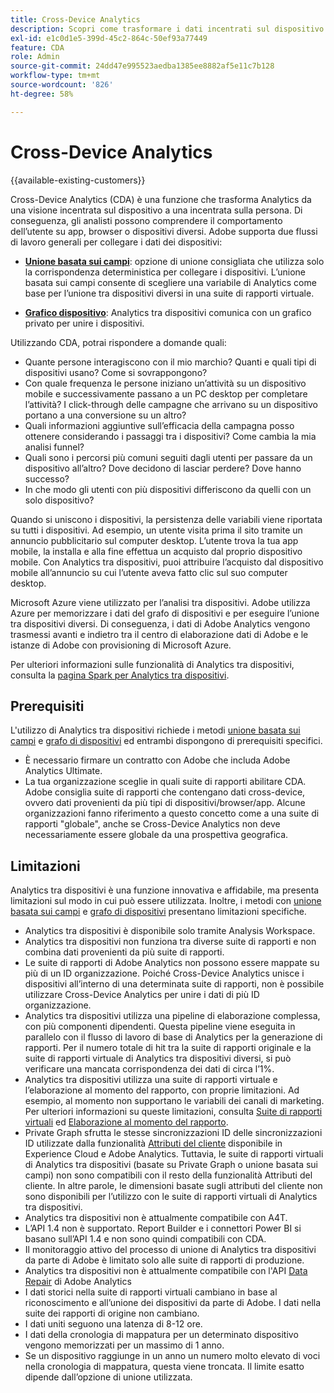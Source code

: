 ```yaml
---
title: Cross-Device Analytics
description: Scopri come trasformare i dati incentrati sul dispositivo in incentrati sulla persona unendo i dati del dispositivo.
exl-id: e1c0d1e5-399d-45c2-864c-50ef93a77449
feature: CDA
role: Admin
source-git-commit: 24dd47e995523aedba1385ee8882af5e11c7b128
workflow-type: tm+mt
source-wordcount: '826'
ht-degree: 58%

---
```


# Cross-Device Analytics

{{available-existing-customers}}

Cross-Device Analytics (CDA) è una funzione che trasforma Analytics da una visione incentrata sul dispositivo a una incentrata sulla persona. Di conseguenza, gli analisti possono comprendere il comportamento dell’utente su app, browser o dispositivi diversi. Adobe supporta due flussi di lavoro generali per collegare i dati dei dispositivi:

* [**Unione basata sui campi**](field-based-stitching.md): opzione di unione consigliata che utilizza solo la corrispondenza deterministica per collegare i dispositivi.
L’unione basata sui campi consente di scegliere una variabile di Analytics come base per l’unione tra dispositivi diversi in una suite di rapporti virtuale.

* [**Grafico dispositivo**](device-graph.md): Analytics tra dispositivi comunica con un grafico privato per unire i dispositivi.

Utilizzando CDA, potrai rispondere a domande quali:

* Quante persone interagiscono con il mio marchio? Quanti e quali tipi di dispositivi usano? Come si sovrappongono?
* Con quale frequenza le persone iniziano un’attività su un dispositivo mobile e successivamente passano a un PC desktop per completare l’attività? I click-through delle campagne che arrivano su un dispositivo portano a una conversione su un altro?
* Quali informazioni aggiuntive sull’efficacia della campagna posso ottenere considerando i passaggi tra i dispositivi? Come cambia la mia analisi funnel?
* Quali sono i percorsi più comuni seguiti dagli utenti per passare da un dispositivo all’altro? Dove decidono di lasciar perdere? Dove hanno successo?
* In che modo gli utenti con più dispositivi differiscono da quelli con un solo dispositivo?

Quando si uniscono i dispositivi, la persistenza delle variabili viene riportata su tutti i dispositivi. Ad esempio, un utente visita prima il sito tramite un annuncio pubblicitario sul computer desktop. L’utente trova la tua app mobile, la installa e alla fine effettua un acquisto dal proprio dispositivo mobile. Con Analytics tra dispositivi, puoi attribuire l’acquisto dal dispositivo mobile all’annuncio su cui l’utente aveva fatto clic sul suo computer desktop.

Microsoft Azure viene utilizzato per l’analisi tra dispositivi. Adobe utilizza Azure per memorizzare i dati del grafo di dispositivi e per eseguire l’unione tra dispositivi diversi. Di conseguenza, i dati di Adobe Analytics vengono trasmessi avanti e indietro tra il centro di elaborazione dati di Adobe e le istanze di Adobe con provisioning di Microsoft Azure.

Per ulteriori informazioni sulle funzionalità di Analytics tra dispositivi, consulta la [pagina Spark per Analytics tra dispositivi](https://express.adobe.com/page/8ZpjsX6Lp5XTM/).

## Prerequisiti

L&#39;utilizzo di Analytics tra dispositivi richiede i metodi [unione basata sui campi](field-based-stitching.md) e [grafo di dispositivi](device-graph.md) ed entrambi dispongono di prerequisiti specifici.

* È necessario firmare un contratto con Adobe che includa Adobe Analytics Ultimate.
* La tua organizzazione sceglie in quali suite di rapporti abilitare CDA. Adobe consiglia suite di rapporti che contengano dati cross-device, ovvero dati provenienti da più tipi di dispositivi/browser/app. Alcune organizzazioni fanno riferimento a questo concetto come a una suite di rapporti &quot;globale&quot;, anche se Cross-Device Analytics non deve necessariamente essere globale da una prospettiva geografica.

## Limitazioni

Analytics tra dispositivi è una funzione innovativa e affidabile, ma presenta limitazioni sul modo in cui può essere utilizzata. Inoltre, i metodi con [unione basata sui campi](field-based-stitching.md) e [grafo di dispositivi](device-graph.md) presentano limitazioni specifiche.

* Analytics tra dispositivi è disponibile solo tramite Analysis Workspace.
* Analytics tra dispositivi non funziona tra diverse suite di rapporti e non combina dati provenienti da più suite di rapporti.
* Le suite di rapporti di Adobe Analytics non possono essere mappate su più di un ID organizzazione. Poiché Cross-Device Analytics unisce i dispositivi all’interno di una determinata suite di rapporti, non è possibile utilizzare Cross-Device Analytics per unire i dati di più ID organizzazione.
* Analytics tra dispositivi utilizza una pipeline di elaborazione complessa, con più componenti dipendenti. Questa pipeline viene eseguita in parallelo con il flusso di lavoro di base di Analytics per la generazione di rapporti. Per il numero totale di hit tra la suite di rapporti originale e la suite di rapporti virtuale di Analytics tra dispositivi diversi, si può verificare una mancata corrispondenza dei dati di circa l’1%.
* Analytics tra dispositivi utilizza una suite di rapporti virtuale e l’elaborazione al momento del rapporto, con proprie limitazioni. Ad esempio, al momento non supportano le variabili dei canali di marketing. Per ulteriori informazioni su queste limitazioni, consulta [Suite di rapporti virtuali](https://experienceleague.adobe.com/it/docs/analytics/components/virtual-report-suites/vrs-about) ed [Elaborazione al momento del rapporto](https://experienceleague.adobe.com/it/docs/analytics/components/virtual-report-suites/vrs-report-time-processing).
* Private Graph sfrutta le stesse sincronizzazioni ID delle sincronizzazioni ID utilizzate dalla funzionalità [Attributi del cliente](https://experienceleague.adobe.com/it/docs/core-services/interface/services/customer-attributes/attributes) disponibile in Experience Cloud e Adobe Analytics. Tuttavia, le suite di rapporti virtuali di Analytics tra dispositivi (basate su Private Graph o unione basata sui campi) non sono compatibili con il resto della funzionalità Attributi del cliente. In altre parole, le dimensioni basate sugli attributi del cliente non sono disponibili per l’utilizzo con le suite di rapporti virtuali di Analytics tra dispositivi.
* Analytics tra dispositivi non è attualmente compatibile con A4T.
* L’API 1.4 non è supportato. Report Builder e i connettori Power BI si basano sull’API 1.4 e non sono quindi compatibili con CDA.
* Il monitoraggio attivo del processo di unione di Analytics tra dispositivi da parte di Adobe è limitato solo alle suite di rapporti di produzione.
* Analytics tra dispositivi non è attualmente compatibile con l&#39;API [Data Repair](https://developer.adobe.com/analytics-apis/docs/2.0/) di Adobe Analytics
* I dati storici nella suite di rapporti virtuali cambiano in base al riconoscimento e all’unione dei dispositivi da parte di Adobe. I dati nella suite dei rapporti di origine non cambiano.
* I dati uniti seguono una latenza di 8-12 ore.
* I dati della cronologia di mappatura per un determinato dispositivo vengono memorizzati per un massimo di 1 anno.
* Se un dispositivo raggiunge in un anno un numero molto elevato di voci nella cronologia di mappatura, questa viene troncata. Il limite esatto dipende dall’opzione di unione utilizzata.
